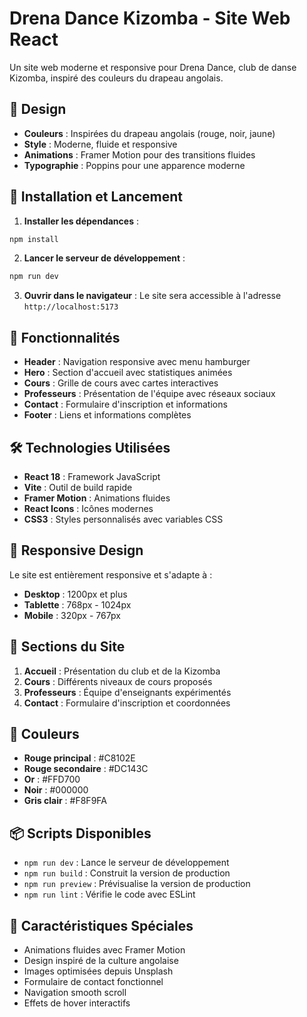 # Drena Dance Kizomba - Site Web React

Un site web moderne et responsive pour Drena Dance, club de danse Kizomba, inspiré des couleurs du drapeau angolais.

## 🎨 Design

- **Couleurs** : Inspirées du drapeau angolais (rouge, noir, jaune)
- **Style** : Moderne, fluide et responsive
- **Animations** : Framer Motion pour des transitions fluides
- **Typographie** : Poppins pour une apparence moderne

## 🚀 Installation et Lancement

1. **Installer les dépendances** :

```bash
npm install
```

2. **Lancer le serveur de développement** :

```bash
npm run dev
```

3. **Ouvrir dans le navigateur** :
   Le site sera accessible à l'adresse `http://localhost:5173`

## 📱 Fonctionnalités

- **Header** : Navigation responsive avec menu hamburger
- **Hero** : Section d'accueil avec statistiques animées
- **Cours** : Grille de cours avec cartes interactives
- **Professeurs** : Présentation de l'équipe avec réseaux sociaux
- **Contact** : Formulaire d'inscription et informations
- **Footer** : Liens et informations complètes

## 🛠️ Technologies Utilisées

- **React 18** : Framework JavaScript
- **Vite** : Outil de build rapide
- **Framer Motion** : Animations fluides
- **React Icons** : Icônes modernes
- **CSS3** : Styles personnalisés avec variables CSS

## 📱 Responsive Design

Le site est entièrement responsive et s'adapte à :

- **Desktop** : 1200px et plus
- **Tablette** : 768px - 1024px
- **Mobile** : 320px - 767px

## 🎯 Sections du Site

1. **Accueil** : Présentation du club et de la Kizomba
2. **Cours** : Différents niveaux de cours proposés
3. **Professeurs** : Équipe d'enseignants expérimentés
4. **Contact** : Formulaire d'inscription et coordonnées

## 🎨 Couleurs

- **Rouge principal** : #C8102E
- **Rouge secondaire** : #DC143C
- **Or** : #FFD700
- **Noir** : #000000
- **Gris clair** : #F8F9FA

## 📦 Scripts Disponibles

- `npm run dev` : Lance le serveur de développement
- `npm run build` : Construit la version de production
- `npm run preview` : Prévisualise la version de production
- `npm run lint` : Vérifie le code avec ESLint

## 🌟 Caractéristiques Spéciales

- Animations fluides avec Framer Motion
- Design inspiré de la culture angolaise
- Images optimisées depuis Unsplash
- Formulaire de contact fonctionnel
- Navigation smooth scroll
- Effets de hover interactifs
